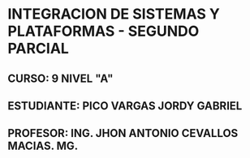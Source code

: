 # INTEGRACION DE SISTEMAS Y PLATAFORMAS - SEGUNDO PARCIAL
## CURSO: 9 NIVEL "A"
## ESTUDIANTE: PICO VARGAS JORDY GABRIEL
## PROFESOR: ING. JHON ANTONIO CEVALLOS MACIAS. MG.


